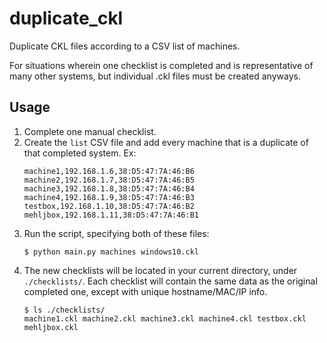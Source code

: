 # duplicate_ckl
Duplicate CKL files according to a CSV list of machines.

For situations wherein one checklist is completed and is representative of many other systems, but individual .ckl files
must be created anyways. 

## Usage

1. Complete one manual checklist.
2. Create the `list` CSV file and add every machine that is a duplicate of that completed system. Ex:
    ```
    machine1,192.168.1.6,38:D5:47:7A:46:B6
    machine2,192.168.1.7,38:D5:47:7A:46:B5
    machine3,192.168.1.8,38:D5:47:7A:46:B4
    machine4,192.168.1.9,38:D5:47:7A:46:B3
    testbox,192.168.1.10,38:D5:47:7A:46:B2
    mehljbox,192.168.1.11,38:D5:47:7A:46:B1
    ```
3. Run the script, specifying both of these files:
    ```
    $ python main.py machines windows10.ckl
    ```
4. The new checklists will be located in your current directory, under `./checklists/`. 
Each checklist will contain the same data as the original completed one, except with unique hostname/MAC/IP info.
    ```
    $ ls ./checklists/
    machine1.ckl machine2.ckl machine3.ckl machine4.ckl testbox.ckl mehljbox.ckl 
    ```